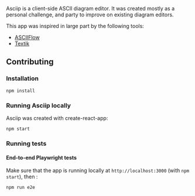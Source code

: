 Asciip is a client-side ASCII diagram editor. It was created mostly as a personal challenge, and party to improve on existing diagram editors.

This app was inspired in large part by the following tools:

- [ASCIIFlow](https://asciiflow.com/)
- [Textik](https://textik.com/)

## Contributing

### Installation

```
npm install
```

### Running Asciip locally

Asciip was created with create-react-app:

```
npm start
```

### Running tests

#### End-to-end Playwright tests

Make sure that the app is running locally at `http://localhost:3000` (with `npm start`), then :

```
npm run e2e
```
